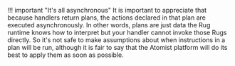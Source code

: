 !!! important "It's all asynchronous"
    It is important to appreciate that because handlers return plans,
    the actions declared in that plan are executed asynchronously. In other
    words, plans are just data the Rug runtime knows how to interpret but your
    handler cannot invoke those Rugs directly. So it's not safe to make 
    assumptions about when instructions in a plan will be run, although
    it is fair to say that the Atomist platform will do its best to apply them
    as soon as possible.
